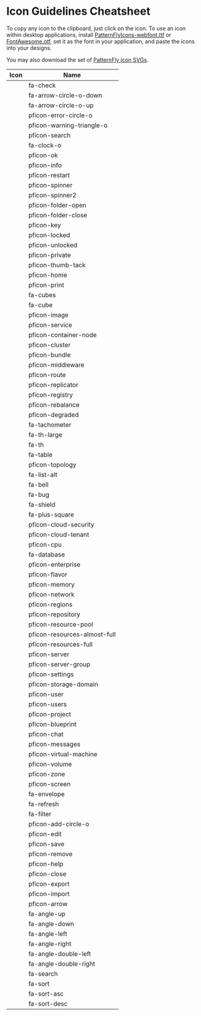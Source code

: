 # Icon Guidelines Cheatsheet

To copy any icon to the clipboard, just click on the icon. To use an icon within desktop applications, install [PatternFlyIcons-webfont.ttf](https://github.com/patternfly/patternfly/raw/master-dist/dist/fonts/PatternFlyIcons-webfont.ttf) or [FontAwesome.otf](https://github.com/patternfly/patternfly/raw/master-dist/dist/fonts/FontAwesome.otf), set it as the font in your application, and paste the icons into your designs.

You may also download the set of [PatternFly icon SVGs](patternfly-svg-icons.zip).

| Icon                                                        | Name                           |
| ----------------------------------------------------------- | ------------------------------ |
| <span class="fa fa-check"></span>                      | fa-check                  |
| <span class="fa fa-arrow-circle-o-down"></span>        | fa-arrow-circle-o-down    |
| <span class="fa fa-arrow-circle-o-up"></span>          | fa-arrow-circle-o-up      |
| <span class="pficon pficon-error-circle-o"></span>     | pficon-error-circle-o     |
| <span class="pficon pficon-warning-triangle-o"></span> | pficon-warning-triangle-o |
| <span class="pficon pficon-search"></span>             | pficon-search             |
| <span class="fa fa-clock-o"></span>                    | fa-clock-o                |
| <span class="pficon pficon-ok"></span>                 | pficon-ok                 |
| <span class="pficon pficon-info"></span>               | pficon-info               |
| <span class="pficon pficon-restart"></span>            | pficon-restart            |
| <span class="pficon pficon-spinner"></span>            | pficon-spinner            |
| <span class="pficon pficon-spinner2"></span>           | pficon-spinner2           |
| <span class="pficon pficon-folder-open"></span>        | pficon-folder-open        |
| <span class="pficon pficon-folder-close"></span>       | pficon-folder-close       |
| <span class="pficon pficon-key"></span>                | pficon-key                |
| <span class="pficon pficon-locked"></span>             | pficon-locked             |
| <span class="pficon pficon-unlocked"></span>           | pficon-unlocked           |
| <span class="pficon pficon-private"></span>            | pficon-private            |
| <span class="pficon pficon-thumb-tack"></span>         | pficon-thumb-tack         |
| <span class="pficon pficon-home"></span>               | pficon-home               |
| <span class="pficon pficon-print"></span>              | pficon-print              |
| <span class="fa fa-cubes"></span>                      | fa-cubes                  |
| <span class="fa fa-cube"></span>                       | fa-cube                   |
| <span class="pficon pficon-image"></span>              | pficon-image              |
| <span class="pficon pficon-service"></span>            | pficon-service            |
| <span class="pficon pficon-container-node"></span>     | pficon-container-node     |
| <span class="pficon pficon-cluster"></span>            | pficon-cluster            |
| <span class="pficon pficon-bundle"></span>             | pficon-bundle             |
| <span class="pficon pficon-middleware"></span>         | pficon-middleware         |
| <span class="pficon pficon-route"></span>              | pficon-route              |
| <span class="pficon pficon-replicator"></span>         | pficon-replicator         |
| <span class="pficon pficon-registry"></span>           | pficon-registry           |
| <span class="pficon pficon-rebalance"></span>          | pficon-rebalance          |
| <span class="pficon pficon-degraded"></span>           | pficon-degraded           |
| <span class="fa fa-tachometer"></span>                 | fa-tachometer             |
| <span class="fa fa-th-large"></span>                   | fa-th-large               |
| <span class="fa fa-th"></span>                         | fa-th                     |
| <span class="fa fa-table"></span>                      | fa-table                  |
| <span class="pficon pficon-topology"></span>           | pficon-topology           |
| <span class="fa fa-list-alt"></span>                   | fa-list-alt               |
| <span class="fa fa-bell"></span>                       | fa-bell                   |
| <span class="fa fa-bug"></span>                        | fa-bug                    |
| <span class="fa fa-shield"></span>                     | fa-shield                 |
| <span class="fa fa-plus-square"></span>                | fa-plus-square            |
| <span class="pficon pficon-cloud-security"></span>     | pficon-cloud-security     |
| <span class="pficon pficon-cloud-tenant"></span>       | pficon-cloud-tenant       |
| <span class="pficon pficon-cpu"></span>                | pficon-cpu                |
| <span class="fa fa-database"></span>                   | fa-database               |
| <span class="pficon pficon-enterprise"></span>         | pficon-enterprise         |
| <span class="pficon pficon-flavor"></span>             | pficon-flavor             |
| <span class="pficon pficon-memory"></span>             | pficon-memory             |
| <span class="pficon pficon-network"></span>            | pficon-network            |
| <span class="pficon pficon-regions"></span>            | pficon-regions            |
| <span class="pficon pficon-repository"></span>         | pficon-repository         |
| <span class="pficon pficon-resource-pool"></span>      | pficon-resource-pool      |
| <span class="pficon pficon-resources-almost-full"></span>| pficon-resources-almost-full|
| <span class="pficon pficon-resources-full"></span>     | pficon-resources-full     |
| <span class="pficon pficon-server"></span>             | pficon-server             |
| <span class="pficon pficon-server-group"></span>       | pficon-server-group       |
| <span class="pficon pficon-settings"></span>           | pficon-settings           |
| <span class="pficon pficon-storage-domain"></span>     | pficon-storage-domain     |
| <span class="pficon pficon-user"></span>               | pficon-user               |
| <span class="pficon pficon-users"></span>              | pficon-users              |
| <span class="pficon pficon-project"></span>            | pficon-project            |
| <span class="pficon pficon-blueprint"></span>          | pficon-blueprint          |
| <span class="pficon pficon-chat"></span>               | pficon-chat               |
| <span class="pficon pficon-messages"></span>           | pficon-messages           |
| <span class="pficon pficon-virtual-machine"></span>    | pficon-virtual-machine    |
| <span class="pficon pficon-volume"></span>             | pficon-volume             |
| <span class="pficon pficon-zone"></span>               | pficon-zone               |
| <span class="pficon pficon-screen"></span>             | pficon-screen             |
| <span class="fa fa-envelope"></span>                   | fa-envelope               |
| <span class="fa fa-refresh"></span>                    | fa-refresh                |
| <span class="fa fa-filter"></span>                     | fa-filter                 |
| <span class="pficon pficon-add-circle-o"></span>       | pficon-add-circle-o       |
| <span class="pficon pficon-edit"></span>               | pficon-edit               |
| <span class="pficon pficon-save"></span>               | pficon-save               |
| <span class="pficon pficon-remove"></span>             | pficon-remove             |
| <span class="pficon pficon-help"></span>               | pficon-help               |
| <span class="pficon pficon-close"></span>              | pficon-close              |
| <span class="pficon pficon-export"></span>             | pficon-export             |
| <span class="pficon pficon-import"></span>             | pficon-import             |
| <span class="pficon pficon-arrow"></span>              | pficon-arrow              |
| <span class="fa fa-angle-up"></span>                   | fa-angle-up               |
| <span class="fa fa-angle-down"></span>                 | fa-angle-down             |
| <span class="fa fa-angle-left"></span>                 | fa-angle-left             |
| <span class="fa fa-angle-right"></span>                | fa-angle-right            |
| <span class="fa fa-angle-double-left"></span>          | fa-angle-double-left      |
| <span class="fa fa-angle-double-right"></span>         | fa-angle-double-right     |
| <span class="fa fa-search"></span>                     | fa-search                 |
| <span class="fa fa-sort"></span>                       | fa-sort                   |
| <span class="fa fa-sort-asc"></span>                   | fa-sort-asc               |
| <span class="fa fa-sort-desc"></span>                  | fa-sort-desc              |
